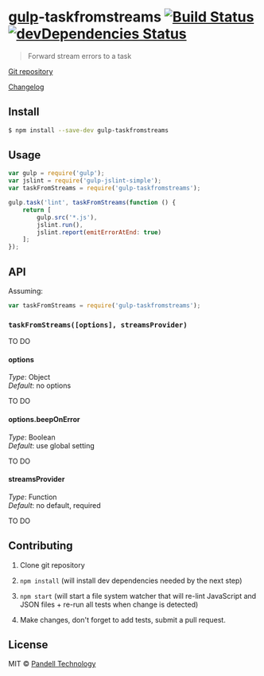# [gulp](http://gulpjs.com/)-taskfromstreams [![Build Status](https://travis-ci.org/pandell/gulp-taskfromstreams.svg?branch=master)](https://travis-ci.org/pandell/gulp-taskfromstreams) [![devDependencies Status](https://david-dm.org/pandell/gulp-taskfromstreams/dev-status.svg)](https://david-dm.org/pandell/gulp-taskfromstreams#info=devDependencies)

> Forward stream errors to a task

[Git repository](https://github.com/pandell/gulp-taskfromstreams)

[Changelog](https://github.com/pandell/gulp-taskfromstreams/releases)


## Install

```sh
$ npm install --save-dev gulp-taskfromstreams
```


## Usage

```js
var gulp = require('gulp');
var jslint = require('gulp-jslint-simple');
var taskFromStreams = require('gulp-taskfromstreams');

gulp.task('lint', taskFromStreams(function () {
    return [
        gulp.src('*.js'),
        jslint.run(),
        jslint.report(emitErrorAtEnd: true)
    ];
});
```


## API

Assuming:

```js
var taskFromStreams = require('gulp-taskfromstreams');
```

### `taskFromStreams([options], streamsProvider)`

TO DO

#### options

_Type_: Object  
_Default_: no options

TO DO

#### options.beepOnError

_Type_: Boolean  
_Default_: use global setting

TO DO

#### streamsProvider

_Type_: Function  
_Default_: no default, required

TO DO


## Contributing

1. Clone git repository

2. `npm install` (will install dev dependencies needed by the next step)

3. `npm start` (will start a file system watcher that will re-lint JavaScript and JSON files + re-run all tests when change is detected)

4. Make changes, don't forget to add tests, submit a pull request.


## License

MIT © [Pandell Technology](http://pandell.com/)
